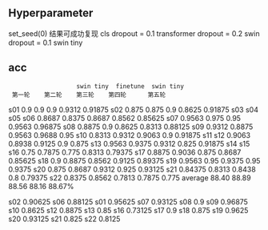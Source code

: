 ## Hyperparameter

set_seed(0)
结果可成功复现
cls dropout = 0.1
transformer dropout = 0.2
swin dropout = 0.1
swin tiny

## acc
                       swin tiny  finetune  swin tiny
     第一轮    第二轮    第三轮    第四轮      第五轮
s01  0.9      0.9      0.9        0.9312     0.91875
s02  0.875    0.875    0.9        0.8625     0.91875
s03
s04
s05
s06  0.8687   0.8375   0.8687     0.8562     0.85625
s07  0.9563   0.975    0.95       0.9563     0.96875
s08  0.8875   0.9      0.8625     0.8313     0.88125
s09  0.9312   0.8875   0.9563     0.9688     0.95
s10  0.8313   0.9312   0.9063     0.9        0.91875
s11
s12  0.9063   0.8938   0.9125     0.9        0.875
s13  0.9563   0.9375   0.9312     0.825      0.91875
s14
s15
s16  0.75     0.7875   0.775      0.8313     0.79375
s17  0.8875   0.9036   0.875      0.8687     0.85625
s18  0.9      0.8875   0.8562     0.9125     0.89375
s19  0.9563   0.95     0.9375     0.95       0.9375
s20  0.875    0.8687   0.9312     0.925      0.93125
s21  0.84375  0.8313   0.8438     0.8        0.79375
s22  0.8375   0.8562   0.7813     0.7875     0.775
average 88.40 88.89    88.56      88.16      88.67%

s02  0.90625
s06  0.88125
s01  0.95625
s07  0.93125
s08  0.9
s09  0.96875
s10  0.8625
s12  0.8875
s13  0.85
s16  0.73125
s17  0.9
s18  0.875
s19  0.9625
s20  0.93125
s21  0.825
s22  0.8125
